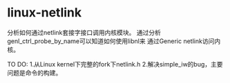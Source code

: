 # linux-netlink
分析如何通过netlink套接字接口调用内核模块。
通过分析genl_ctrl_probe_by_name可以知道如何使用libnl来
通过Generic netlink访问内核。


TO DO:
1.从Linux kernel下完整的fork下netlink.h
2.解决simple_iw的bug，主要问题是命令的构建。
